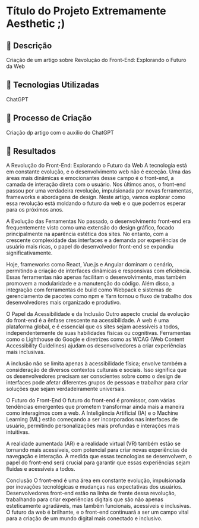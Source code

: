 # Título do Projeto Extremamente Aesthetic ;)

## 📒 Descrição
Criação de um artigo sobre Revolução do Front-End: Explorando o Futuro da Web

## 🤖 Tecnologias Utilizadas
ChatGPT

## 🧐 Processo de Criação
Criação dp artigo com o auxilio do ChatGPT

## 🚀 Resultados
 
A Revolução do Front-End: Explorando o Futuro da Web
A tecnologia está em constante evolução, e o desenvolvimento web não é exceção. Uma das áreas mais dinâmicas e emocionantes desse campo é o front-end, a camada de interação direta com o usuário. Nos últimos anos, o front-end passou por uma verdadeira revolução, impulsionada por novas ferramentas, frameworks e abordagens de design. Neste artigo, vamos explorar como essa revolução está moldando o futuro da web e o que podemos esperar para os próximos anos.

A Evolução das Ferramentas
No passado, o desenvolvimento front-end era frequentemente visto como uma extensão do design gráfico, focado principalmente na aparência estética dos sites. No entanto, com a crescente complexidade das interfaces e a demanda por experiências de usuário mais ricas, o papel do desenvolvedor front-end se expandiu significativamente.

Hoje, frameworks como React, Vue.js e Angular dominam o cenário, permitindo a criação de interfaces dinâmicas e responsivas com eficiência. Essas ferramentas não apenas facilitam o desenvolvimento, mas também promovem a modularidade e a manutenção do código. Além disso, a integração com ferramentas de build como Webpack e sistemas de gerenciamento de pacotes como npm e Yarn tornou o fluxo de trabalho dos desenvolvedores mais organizado e produtivo.

O Papel da Acessibilidade e da Inclusão
Outro aspecto crucial da evolução do front-end é a ênfase crescente na acessibilidade. A web é uma plataforma global, e é essencial que os sites sejam acessíveis a todos, independentemente de suas habilidades físicas ou cognitivas. Ferramentas como o Lighthouse do Google e diretrizes como as WCAG (Web Content Accessibility Guidelines) ajudam os desenvolvedores a criar experiências mais inclusivas.

A inclusão não se limita apenas à acessibilidade física; envolve também a consideração de diversos contextos culturais e sociais. Isso significa que os desenvolvedores precisam ser conscientes sobre como o design de interfaces pode afetar diferentes grupos de pessoas e trabalhar para criar soluções que sejam verdadeiramente universais.

O Futuro do Front-End
O futuro do front-end é promissor, com várias tendências emergentes que prometem transformar ainda mais a maneira como interagimos com a web. A Inteligência Artificial (IA) e o Machine Learning (ML) estão começando a ser incorporados nas interfaces de usuário, permitindo personalizações mais profundas e interações mais intuitivas.

A realidade aumentada (AR) e a realidade virtual (VR) também estão se tornando mais acessíveis, com potencial para criar novas experiências de navegação e interação. À medida que essas tecnologias se desenvolvem, o papel do front-end será crucial para garantir que essas experiências sejam fluidas e acessíveis a todos.

Conclusão
O front-end é uma área em constante evolução, impulsionada por inovações tecnológicas e mudanças nas expectativas dos usuários. Desenvolvedores front-end estão na linha de frente dessa revolução, trabalhando para criar experiências digitais que são não apenas esteticamente agradáveis, mas também funcionais, acessíveis e inclusivas. O futuro da web é brilhante, e o front-end continuará a ser um campo vital para a criação de um mundo digital mais conectado e inclusivo.
